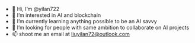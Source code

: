 - 👋 Hi, I’m @yilan722
- 👀 I’m interested in AI and blockchain
- 🌱 I’m currently learning anything possible to be an AI savvy
- 💞️ I’m looking for people with same ambition to collaborate on AI projects
- 📫 shoot me an email at liuyilan72@outlook.com

<!---
yilan722/yilan722 is a ✨ special ✨ repository because its `README.md` (this file) appears on your GitHub profile.
You can click the Preview link to take a look at your changes.
--->
